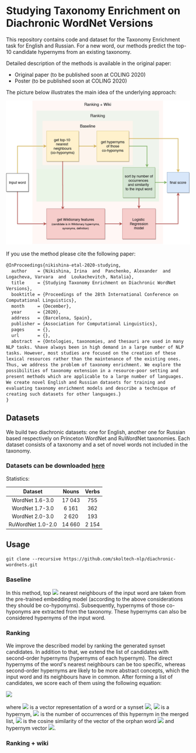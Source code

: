 # Studying Taxonomy Enrichment on Diachronic WordNet Versions

This repository contains code and dataset for the Taxonomy Enrichment task for English and Russian. For a new word, our methods predict the top-10 candidate hypernyms from an existing taxonomy.

Detailed description of the methods is available in the original paper:

* Original paper (to be published soon at COLING 2020)
* Poster (to be published soon at COLING 2020)

The picture below illustrates the main idea of the underlying approach:

![approach image](img/model_taxonomy.jpg)

If you use the method please cite the following paper:

```
@InProceedings{nikishina-etal-2020-studying,
  author    = {Nikishina, Irina  and  Panchenko, Alexander  and  Logacheva, Varvara  and  Loukachevitch, Natalia},
  title     = {Studying Taxonomy Enrichment on Diachronic WordNet Versions},
  booktitle = {Proceedings of the 28th International Conference on Computational Linguistics},
  month     = {December},
  year      = {2020},
  address   = {Barcelona, Spain},
  publisher = {Association for Computational Linguistics},
  pages     = {},
  url       = {},
  abstract  = {Ontologies, taxonomies, and thesauri are used in many NLP tasks. %have always been in high demand in a large number of NLP tasks. However, most studies are focused on the creation of these lexical resources rather than the maintenance of the existing ones. Thus, we address the problem of taxonomy enrichment. We explore the possibilities of taxonomy extension in a resource-poor setting and present methods which are applicable to a large number of languages. We create novel English and Russian datasets for training and evaluating taxonomy enrichment models and describe a technique of creating such datasets for other languages.}
}
```

## Datasets

We build two diachronic datasets: one for English, another one for Russian based respectively on Princeton WordNet and RuWordNet taxonomies. Each dataset consists of a taxonomy and a set of novel words not included in the taxonomy. 

### Datasets can be downloaded [here](https://doi.org/10.5281/zenodo.4270478)

Statistics:

|     Dataset       | Nouns    | Verbs |
| :-------------:   | :---:    | :---: |
| WordNet 1.6-3.0   |  17 043  |  755  |
| WordNet 1.7-3.0   |  6 161   |  362  |
| WordNet 2.0-3.0   |  2 620   |  193  |
| RuWordNet 1.0-2.0 |  14 660  | 2 154 |


## Usage

```
git clone --recursive https://github.com/skoltech-nlp/diachronic-wordnets.git
```

### Baseline

In this method, top <img src="https://render.githubusercontent.com/render/math?math=k=10"> nearest neighbours of the input word are taken from the pre-trained embedding model (according to the above considerations they should be co-hyponyms). Subsequently,  hypernyms  of those co-hyponyms are extracted from the taxonomy. These hypernyms can also be considered hypernyms of the input word. 


### Ranking

We improve the described model by ranking the generated synset candidates. In addition to that, we extend the list of candidates with second-order hypernyms (hypernyms of each hypernym). The direct hypernyms of the word's nearest neighbours can be too specific, whereas second-order hypernyms are likely to be more abstract concepts, which the input word and its neighbours have in common. After forming a list of candidates, we score each of them using the following equation:

<img src="https://render.githubusercontent.com/render/math?math=score_{h_{i}} = n \cdot sim(v_o, v_{h_{i}}),">

where <img src="https://render.githubusercontent.com/render/math?math=v_x"> is a vector representation of a word or a synset <img src="https://render.githubusercontent.com/render/math?math=x">, <img src="https://render.githubusercontent.com/render/math?math=h_i"> is a hypernym, <img src="https://render.githubusercontent.com/render/math?math=n"> is the number of occurrences of this hypernym in the merged list, <img src="https://render.githubusercontent.com/render/math?math=sim(v_o, v_{h_{i}})"> is the cosine similarity of the vector of the orphan word <img src="https://render.githubusercontent.com/render/math?math=o"> and hypernym vector <img src="https://render.githubusercontent.com/render/math?math=h_i">.


### Ranking + wiki 

